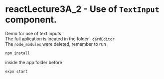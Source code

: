 # reactLecture3A_2 - Use of <code>TextInput</code> component.
Demo for use of text inputs<br>
The full aplication is located in the folder <code> cardEditor</code><br>
The <code>node_modules</code> were deleted, remember to run
<pre><code>npm install
</code></pre>
inside the app folder before
<pre><code>expo start
</code></pre>
